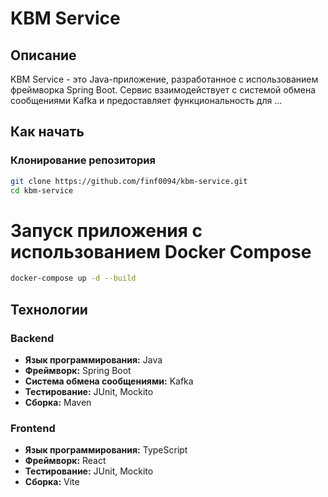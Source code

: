 # KBM Service

## Описание

KBM Service - это Java-приложение, разработанное с использованием фреймворка Spring Boot. Сервис взаимодействует с системой обмена сообщениями Kafka и предоставляет функциональность для ...

## Как начать

### Клонирование репозитория

```bash
git clone https://github.com/finf0094/kbm-service.git
cd kbm-service
```

# Запуск приложения с использованием Docker Compose

```bash
docker-compose up -d --build
```

## Технологии

### Backend
- **Язык программирования:** Java
- **Фреймворк:** Spring Boot
- **Система обмена сообщениями:** Kafka
- **Тестирование:** JUnit, Mockito
- **Сборка:** Maven

### Frontend
- **Язык программирования:** TypeScript
- **Фреймворк:** React
- **Тестирование:** JUnit, Mockito
- **Сборка:** Vite
